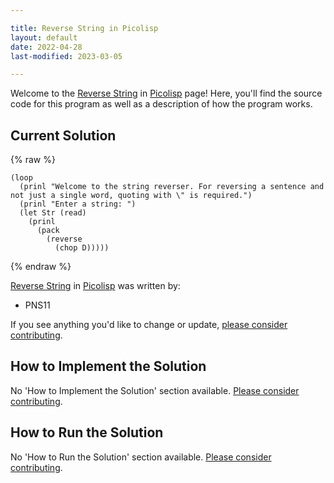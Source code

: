 ```yaml
---

title: Reverse String in Picolisp
layout: default
date: 2022-04-28
last-modified: 2023-03-05

---
```


Welcome to the [Reverse String](https://sampleprograms.io/projects/reverse-string) in [Picolisp](https://sampleprograms.io/languages/picolisp) page! Here, you'll find the source code for this program as well as a description of how the program works.

## Current Solution

{% raw %}

```picolisp
(loop 
  (prinl "Welcome to the string reverser. For reversing a sentence and not just a single word, quoting with \" is required.")
  (prinl "Enter a string: ")
  (let Str (read) 
    (prinl 
      (pack
        (reverse 
          (chop D)))))
```

{% endraw %}

[Reverse String](https://sampleprograms.io/projects/reverse-string) in [Picolisp](https://sampleprograms.io/languages/picolisp) was written by:

- PNS11

If you see anything you'd like to change or update, [please consider contributing](https://github.com/TheRenegadeCoder/sample-programs).

## How to Implement the Solution

No 'How to Implement the Solution' section available. [Please consider contributing](https://github.com/TheRenegadeCoder/sample-programs-website).

## How to Run the Solution

No 'How to Run the Solution' section available. [Please consider contributing](https://github.com/TheRenegadeCoder/sample-programs-website).